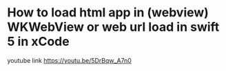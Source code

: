 # How to load html app in (webview) WKWebView or web url load in swift 5 in xCode

youtube link
https://youtu.be/5DrBqw_A7n0
